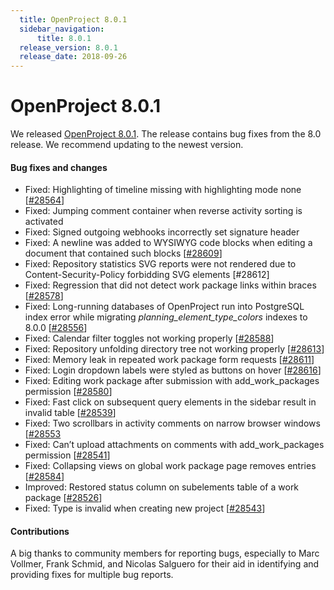 ```yaml
---
  title: OpenProject 8.0.1
  sidebar_navigation:
      title: 8.0.1
  release_version: 8.0.1
  release_date: 2018-09-26
---
```



# OpenProject 8.0.1

We released
[OpenProject 8.0.1](https://community.openproject.com/versions/1154).
The release contains bug fixes from the 8.0 release. We recommend
updating to the newest version.

#### Bug fixes and changes

  - Fixed: Highlighting of timeline missing with highlighting mode none
    \[[\#28564](https://community.openproject.com/wp/28564)\]
  - Fixed: Jumping comment container when reverse activity sorting is
    activated
  - Fixed: Signed outgoing webhooks incorrectly set signature header
  - Fixed: A newline was added to WYSIWYG code blocks when editing a
    document that contained such blocks
    \[[\#28609](https://community.openproject.com/wp/28609)\]
  - Fixed:
    Repository
    statistics SVG reports were not rendered due to
    Content-Security-Policy forbidding SVG elements \[\#28612\]
  - Fixed: Regression that did not detect work package links within
    braces \[[\#28578](https://community.openproject.com/wp/28578)\]
  - Fixed: Long-running databases of OpenProject run into PostgreSQL
    index error while migrating *planning\_element\_type\_colors*
    indexes to 8.0.0
    \[[\#28556](https://community.openproject.com/wp/28556)\]
  - Fixed:
    Calendar
    filter toggles not working properly
    \[[\#28588](https://community.openproject.com/wp/28588)\]
  - Fixed:
    Repository
    unfolding directory tree not working properly
    \[[\#28613](https://community.openproject.com/wp/28613)\]
  - Fixed: Memory leak in repeated work package form requests
    \[[\#28611](https://community.openproject.com/wp/28611)\]
  - Fixed: Login dropdown labels were styled as buttons on hover
    \[[\#28616](https://community.openproject.com/wp/28616)\]
  - Fixed: Editing work package after submission with
    add\_work\_packages permission 
    \[[\#28580](https://community.openproject.com/wp/28580)\]
  - Fixed: Fast click on subsequent query elements in the sidebar result
    in invalid table
    \[[\#28539](https://community.openproject.com/wp/28539)\]
  - Fixed: Two scrollbars in activity comments on narrow browser windows
    \[[\#28553](https://community.openproject.com/wp/28553)
  - Fixed: Can’t upload attachments on comments with add\_work\_packages
    permission \[[\#28541](https://community.openproject.com/wp/28541)\]
  - Fixed: Collapsing views on global work package page removes entries
    \[[\#28584](https://community.openproject.com/wp/28584)\]
  - Improved: Restored status column on subelements table of a work
    package \[[\#28526](https://community.openproject.com/wp/28526)\]
  - Fixed:
    Type
    is invalid when creating new project
    \[[\#28543](https://community.openproject.com/wp/28543)\]

#### Contributions

A big thanks to community members for reporting bugs, especially to Marc
Vollmer, Frank Schmid, and Nicolas Salguero for their aid in identifying
and providing fixes for multiple bug reports.


